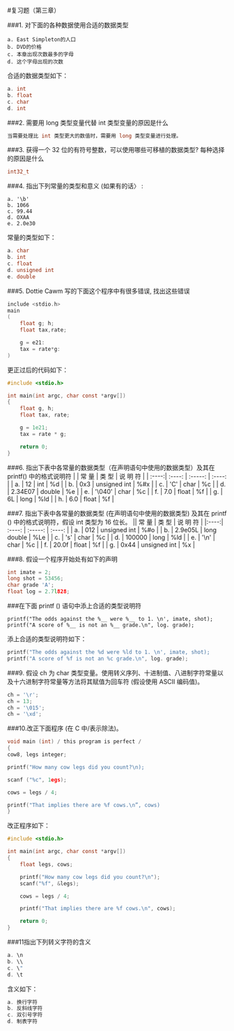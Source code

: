 #复习题（第三章）

###1. 对下面的各种数据使用合适的数据类型
```
a. East Simpleton的人口
b. DVD的价格
c. 本章出现次数最多的字母
d. 这个字母出现的次数
```
合适的数据类型如下：
```c
a. int
b. float
c. char
d. int
```

###2. 需要用 long 类型变量代替 int 类型变量的原因是什么
```c
当需要处理比 int 类型更大的数值时，需要用 long 类型变量进行处理。
```

###3. 获得一个 32 位的有符号整数，可以使用哪些可移植的数据类型? 每种选择的原因是什么
```c
int32_t
```

###4. 指出下列常量的类型和意义 (如果有的话〉 :
```
a. '\b'
b. 1066
c. 99.44
d. OXAA
e. 2.0e30
```
常量的类型如下：
```c
a. char
b. int
c. float
d. unsigned int
e. double
```

###5. Dottie Cawm 写的下面这个程序中有很多错误, 找出这些错误
```c
include <stdio.h>
main
(
	float g; h;
	float tax,rate;

	g = e21:
	tax = rate*g:
)
```
更正过后的代码如下：
```c
#include <stdio.h>

int main(int argc, char const *argv[])
{
    float g, h;
    float tax, rate;

    g = 1e21;
    tax = rate * g;

    return 0;
}
```

###6. 指出下表中各常量的数据类型（在声明语句中使用的数据类型）及其在 printf() 中的格式说明符
|    |  常 量    |  类 型  |  说 明 符  |
| :----:|  :----:  |  :-----:  | :----: |
| a. | 12 		| int  			| %d  |
| b. | 0x3 		| unsigned int  | %#x |
| c. | 'C' 		| char  		| %c  |
| d. | 2.34E07 	| double  		| %e  |
| e. | '\040' 	| char  		| %c  |
| f. | 7.0 		| float  		| %f  |
| g. | 6L 		| long 		  	| %ld  |
| h. | 6.0 		| float  		| %f  |

###7. 指出下表中各常量的数据类型 (在声明语句中使用的数据类型) 及其在 printf () 中的格式说明符，假设 int 类型为 16 位长。
||  常 量  |  类 型  |  说 明 符  |
|:----:|  :----:  |  :-----:  | :----: |
| a. |  012 	|	unsigned int 	| %#o  	|
| b. |  2.9e05L |	long double		|  %Le 	|
| c. |  's' 	|	char 			| %c  	|
| d. |  100000 	|	long			| %ld  	|
| e. |  '\n' 	|	char 			| %c  	|
| f. |  20.0f	|	float 			| %f  	|
| g. |  0x44 	|	unsigned int 	|  %x 	|

###8. 假设一个程序开始处有如下的声明
```c
int imate = 2;
long shot = 53456;
char grade 'A';
float log = 2.7l828;
```
###在下面 printf () 语句中添上合适的类型说明符
```
printf("The odds against the %__ were %__ to 1. \n', imate, shot);
printf("A score of %__ is not an %__ grade.\n", log. grade);
```
添上合适的类型说明符如下：
```c
printf("The odds against the %d were %ld to 1. \n', imate, shot);
printf("A score of %f is not an %c grade.\n", log. grade);
```

###9. 假设 ch 为 char 类型变量。使用转义序列、十进制值、八进制字符常量以及十六进制字符常量等方法将其赋值为回车符 (假设使用 ASCII 编码值)。
```c
ch = '\r';
ch = 13;
ch = '\015';
ch = '\xd';
```


###10.改正下面程序 (在 C 中/表示除法)。
```c
void main (int) / this program is perfect /
{
cow8, legs integer;

printf("How many cow legs did you count?\n);

scanf ("%c", 1egs);

cows = legs / 4;

printf("That implies there are %f cows.\n”, cows)
}
```
改正程序如下：
```c
#include <stdio.h>

int main(int argc, char const *argv[])
{
    float legs, cows;

    printf("How many cow legs did you count?\n");
    scanf("%f", &legs);

    cows = legs / 4;

    printf("That implies there are %f cows.\n", cows);

    return 0;
}
```

###11指出下列转义字符的含义
```c
a. \n
b. \\
c. \"
d. \t
```
含义如下：
```c
a. 换行字符
b. 反斜线字符
c. 双引号字符
d. 制表字符
```

